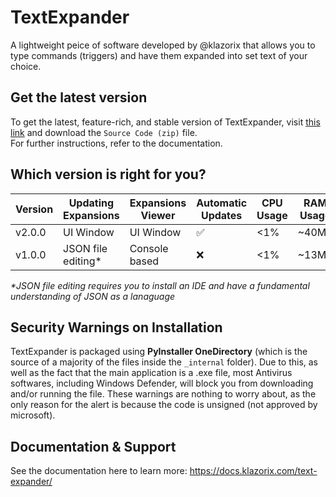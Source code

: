 # TextExpander
A lightweight peice of software developed by @klazorix that allows you to type commands (triggers) and have them expanded into set text of your choice.

## Get the latest version
To get the latest, feature-rich, and stable version of TextExpander, visit [this link](https://github.com/klazorix/textexpander/releases/latest) and download the `Source Code (zip)` file.  
For further instructions, refer to the documentation.

## Which version is right for you?
| Version   | Updating Expansions | Expansions Viewer | Automatic Updates | CPU Usage | RAM Usage | Storage Required |
|-----------|--------------------|-------------------|-------------------|------------|------------|------------------|
| v2.0.0    | UI Window         | UI Window        | ✅               | <1%       | ~40MB      | ~39MB            |
| v1.0.0    | JSON file editing*  | Console based    | ❌               | <1%       | ~13MB      | ~7MB             |

_*JSON file editing requires you to install an IDE and have a fundamental understanding of JSON as a lanaguage_

## Security Warnings on Installation
TextExpander is packaged using **PyInstaller OneDirectory** (which is the source of a majority of the files inside the `_internal` folder).
Due to this, as well as the fact that the main application is a .exe file, most Antivirus softwares, including Windows Defender, will block you from downloading and/or running the file.
These warnings are nothing to worry about, as the only reason for the alert is because the code is unsigned (not approved by microsoft).

## Documentation & Support
See the documentation here to learn more:
https://docs.klazorix.com/text-expander/
